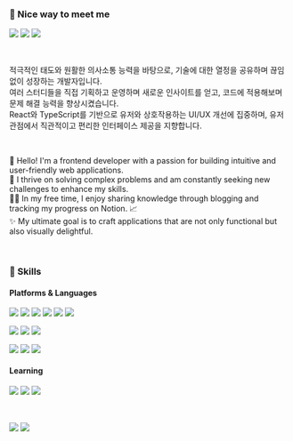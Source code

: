### 🤞 Nice way to meet me
<p>
   <a href="https://medium.com/@ibory1220" target="_blank"><img src="https://img.shields.io/badge/Blog-black?style=flat-square&logo=Medium&logoColor=white"/></a>
  <a href="https://www.linkedin.com/in/dgd03146/" target="_blank"><img src="https://img.shields.io/badge/GeoJungIm-0A66C2?style=flat-square&logo=Linkedin&logoColor=white"/></a>
  <a href="mailto:ibory1220@gmail.com" target="_blank"><img src="https://img.shields.io/badge/ibory1220@gmail.com-EA4335?style=flat-square&logo=Gmail&logoColor=white"/></a>


</p>

<br/>

<p>
적극적인 태도와 원활한 의사소통 능력을 바탕으로, 기술에 대한 열정을 공유하며 끊임없이 성장하는 개발자입니다.<br/>
여러 스터디들을 직접 기획하고 운영하며 새로운 인사이트를 얻고, 코드에 적용해보며 문제 해결 능력을 향상시켰습니다. <br/>
React와 TypeScript를 기반으로 유저와 상호작용하는 UI/UX 개선에 집중하며, 유저 관점에서 직관적이고 편리한 인터페이스 제공을 지향합니다.

</p>

<br/>

<p>
👋 Hello! I'm a frontend developer with a passion for building intuitive and user-friendly web applications. <br/>
🚀 I thrive on solving complex problems and am constantly seeking new challenges to enhance my skills.<br/>
👨‍💻 In my free time, I enjoy sharing knowledge through blogging and tracking my progress on Notion. 📈<br/>
✨ My ultimate goal is to craft applications that are not only functional but also visually delightful.
</p>

<br/>


### 💪 Skills
#### Platforms & Languages
<p>
  <img src="https://img.shields.io/badge/React-61DAFB?style=flat-square&logo=React&logoColor=black"/>
  <img src="https://img.shields.io/badge/Javascript-yellow?style=flat-square&logo=javascript&logoColor=white">
  <img src="https://img.shields.io/badge/TypeScript-3178C6?style=flat-square&logo=TypeScript&logoColor=white"/>
   <img src="https://img.shields.io/badge/Next.js-000000?style=flat-square&logo=next.js&logoColor=white">
   <img src="https://img.shields.io/badge/Storybook-FF4785?style=flat-square&logo=Storybook&logoColor=white">
   <img src="https://img.shields.io/badge/-Turborepo-EF4444?style=flat&logo=turborepo&logoColor=white">
</p>
<p>
 <img src="https://img.shields.io/badge/Redux_toolkit-764ABC?style=flat-square&logo=redux&logoColor=white">
 <img src="https://img.shields.io/badge/React_Query-FF4154?style=flat-square&logo=react query&logoColor=white">
 <img src="https://img.shields.io/badge/Recoil-000000?style=flat-squaree&logo=rust&logoColor=white">
</p>
<p>
  <img src="https://img.shields.io/badge/styled--components-DB7093?style=flat-square&logo=styled-components&logoColor=white">
  <img src="https://img.shields.io/badge/tailwindCss-47ACB3?style=flat-square&logo=tailwind-css&logoColor=white">
  <img src="https://img.shields.io/badge/vanilla--extract-1.7.0-D5FAF1">

</p>

#### Learning
<p>
   <img src="https://img.shields.io/badge/React Native-61DAFB?style=flat-square&logo=React&logoColor=black"/>
    <img src="https://img.shields.io/badge/-NestJs-ea2845?style=flat-square&logo=nestjs&logoColor=white">
   <img src="https://img.shields.io/badge/GraphQL-E10098?style=flat-square&logo=GraphQL&logoColor=white"/>
</p>

 

<p/>
<br/>
<p>
<img src="https://github-readme-stats.vercel.app/api?username=dgd03146&theme=react&show_icons=true&count_private=true&hide=stars&hide_border=true" align="center"/>
<img src="https://github-readme-stats.vercel.app/api/top-langs/?username=dgd03146&show_icons=true&layout=compact&theme=graywhite&hide_border=true" align="center"/>
</p>

